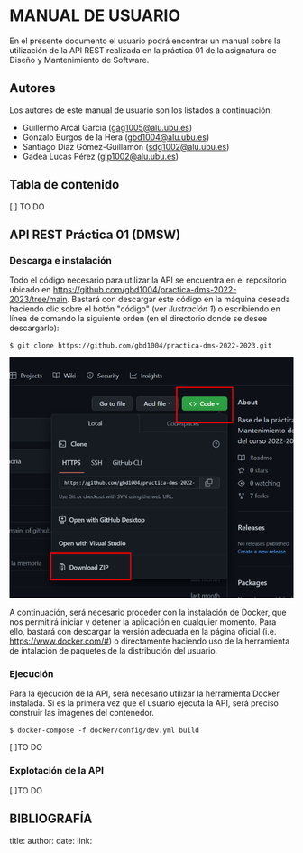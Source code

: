 # **MANUAL DE USUARIO**
En el presente documento el usuario podrá encontrar un manual sobre la utilización de la API REST realizada en la práctica 01 de la asignatura de Diseño y Mantenimiento de Software.

## Autores
Los autores de este manual de usuario son los listados a continuación:
* Guillermo Arcal García (gag1005@alu.ubu.es)
* Gonzalo Burgos de la Hera (gbd1004@alu.ubu.es)
* Santiago Díaz Gómez-Guillamón (sdg1002@alu.ubu.es)
* Gadea Lucas  Pérez (glp1002@alu.ubu.es)

## Tabla de contenido
[ ] TO DO

## API REST Práctica 01 (DMSW)
### Descarga e instalación
Todo el código necesario para utilizar la API se encuentra en el repositorio ubicado en https://github.com/gbd1004/practica-dms-2022-2023/tree/main. Bastará con descargar este código en la máquina deseada haciendo clic sobre el botón "código" (ver _ilustración 1_) o escribiendo en línea de comando la siguiente orden (en el directorio donde se desee descargarlo):
```
$ git clone https://github.com/gbd1004/practica-dms-2022-2023.git
```
![Ilustración 1: Botón de descarga](img/descarga.png)

A continuación, será necesario proceder con la instalación de Docker, que nos permitirá iniciar y detener la aplicación en cualquier momento. Para ello, bastará con descargar la versión adecuada en la página oficial (i.e. https://www.docker.com/#) o directamente haciendo uso de la herramienta de intalación de paquetes de la distribución del usuario.

### Ejecución

Para la ejecución de la API, será necesario utilizar la herramienta Docker instalada. Si es la primera vez que el usuario ejecuta la API, será preciso construir las imágenes del contenedor.
```
$ docker-compose -f docker/config/dev.yml build
```
[ ]TO DO

### Explotación de la API

[ ]TO DO




## BIBLIOGRAFÍA

title:
author: 
date: 
link:









